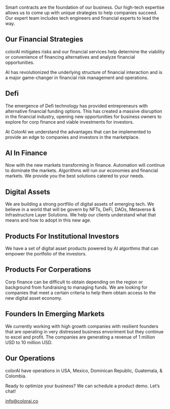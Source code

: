 Smart contracts are the foundation of our business. Our high-tech expertise allows us to come up with unique strategies to help companies succeed. Our expert team includes tech engineers and financial experts to lead the way. 

## Our Financial Strategies 

colorAI mitigates risks and our financial services help determine the viability or convenience of financing alternatives and analyze financial opportunities.

AI has revolutionized the underlying structure of financial interaction and is a major game-changer in financial risk management and operations.

## Defi

The emergence of Defi technology has provided entrepreneurs with alternative financial funding options. This has created a massive disruption in the financial industry, opening new opportunities for business owners to explore for corp finance and viable investments for investors. 

At ColorAI we understand the advantages that can be implemented  to provide an edge to companies and investors in the marketplace.


## AI In Finance

Now with the new markets transforming in finance. Automation will continue to dominate the markets. Algorithms will run our economies and financial markets. We provide you the best solutions catered to your needs.

## Digital Assets

We are building a strong portfilio of digital assets of emerging tech. We believe in a world that will be govern by NFTs, DeFi, DAOs, Metaverse & Infrastructure Layer Solutions. We help our clients understand what that means and how to adopt in this new age.

## Products For Institutional Investors

We have a set of digital asset products powered by AI algorthms that can empower the portfolio of the investors. 

## Products For Corperations

Corp finance can be difficult to obtain depending on the region or background from fundraising to managing funds. We are looking for companies that meet a certain criteria to help them obtain access to the new digital asset economy.

## Founders In Emerging Markets
We currently working with high growth companies with resilient founders that are operating in very distressed business envoriment but they continue to excel and profit. The companies are generating a revenue of 1 million USD to 10 million USD.


## Our Operations

colorAI have operations in USA, Mexico, Dominican Republic, Guatemala, & Colombia. 


Ready to optimize your business? We can schedule a product demo.
Let’s chat!

info@colorai.co
  

